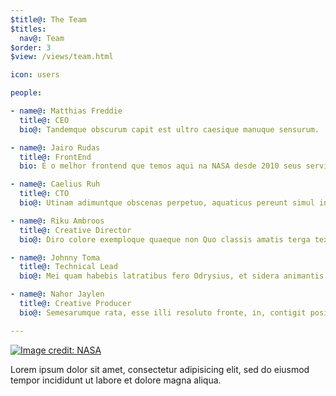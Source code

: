 ```yaml
---
$title@: The Team
$titles:
  nav@: Team
$order: 3
$view: /views/team.html

icon: users

people:

- name@: Matthias Freddie
  title@: CEO
  bio@: Tandemque obscurum capit est ultro caesique manuque sensurum.

- name@: Jairo Rudas
  title@: FrontEnd
  bio: É o melhor frontend que temos aqui na NASA desde 2010 seus serviços são exelenetes 

- name@: Caelius Ruh
  title@: CTO
  bio@: Utinam adimuntque obscenas perpetuo, aquaticus pereunt simul inde.

- name@: Riku Ambroos
  title@: Creative Director
  bio@: Diro colore exemploque quaeque non Quo classis amatis terga texitur.

- name@: Johnny Toma
  title@: Technical Lead
  bio@: Mei quam habebis latratibus fero Odrysius, et sidera animantis pavens corde vires pascua.

- name@: Nahor Jaylen
  title@: Creative Producer
  bio@: Semesarumque rata, esse illi resoluto fronte, in, contigit positi.

---
```

[![Image credit: NASA](/static/images/banner2.jpg)](http://www.flickr.com/photos/nasahqphoto/)

Lorem ipsum dolor sit amet, consectetur adipisicing elit, sed do eiusmod tempor incididunt ut labore et dolore magna aliqua.
